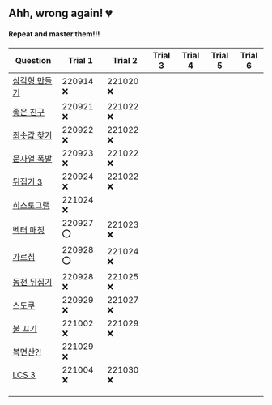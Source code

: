 ## Ahh, wrong again! :broken_heart:
#### Repeat and master them!!!

|Question|Trial 1|Trial 2|Trial 3|Trial 4|Trial 5|Trial 6|
|--------|-------|-------|-------|-------|-------|-------|
|[삼각형 만들기](https://www.acmicpc.net/problem/1448)|220914 :x:|221020 :x:|||||
|[좋은 친구](https://www.acmicpc.net/problem/3078)|220921 :x:|221022 :x:|||||
|[최솟값 찾기](https://www.acmicpc.net/problem/11003)|220922 :x:|221022 :x:|||||
|[문자열 폭발](https://www.acmicpc.net/problem/9935)|220923 :x:|221022 :x:|||||
|[뒤집기 3](https://www.acmicpc.net/problem/1464)|220924 :x:|221022 :x:|||||
|[히스토그램](https://www.acmicpc.net/problem/1464)|221024 :x:||||||
|[벡터 매칭](https://www.acmicpc.net/problem/1007)|220927 :o:|221023 :x:|||||
|[가르침](https://www.acmicpc.net/problem/1062)|220928 :o:|221024 :x:|||||
|[동전 뒤집기](https://www.acmicpc.net/problem/1285)|220928 :x:|221025 :x:|||||
|[스도쿠](https://www.acmicpc.net/problem/2580)|220929 :x:|221027 :x:|||||
|[불 끄기](https://www.acmicpc.net/problem/14939)|221002 :x:|221029 :x:|||||
|[복면산?!](https://www.acmicpc.net/problem/15811)|221029 :x:||||||
|[LCS 3](https://www.acmicpc.net/problem/1958)|221004 :x:|221030 :x:|||||
|[]()|||||||
|[]()|||||||
|[]()|||||||

